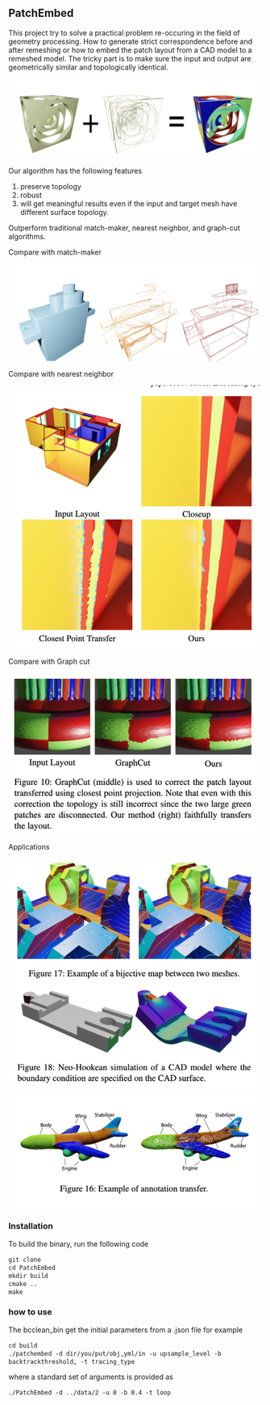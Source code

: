 ## PatchEmbed
This project try to solve a practical problem re-occuring in the field of geometry processing. How to generate strict correspondence before and after remeshing or how to embed the patch layout from a CAD model to a remeshed model. The tricky part is to make sure the input and output are geometrically similar and topologically identical.

![](README/teaser.png)

Our algorithm has the following features
1. preserve topology
2. robust
3. will get meaningful results even if the input and target mesh have different surface topology.

Outperform traditional match-maker, nearest neighbor, and graph-cut algorithms.

Compare with match-maker

![](README/mmdiff.png)

Compare with nearest neighbor

![](README/nnfdiff.png)


Compare with Graph cut

![](README/gcdiff.png)


Applications

![](README/bijection.png)
![](README/annotation.png)

### Installation
To build the binary, run the following code
```shell
git clone 
cd PatchEmbed
mkdir build
cmake ..
make
```

### how to use
The bcclean_bin get the initial parameters from a .json file for example
```shell
cd build
./patchembed -d dir/you/put/obj,yml/in -u upsample_level -b backtrackthreshold, -t tracing_type
```
where a standard set of arguments is provided as
```shell
./PatchEmbed -d ../data/2 -u 0 -b 0.4 -t loop
```


